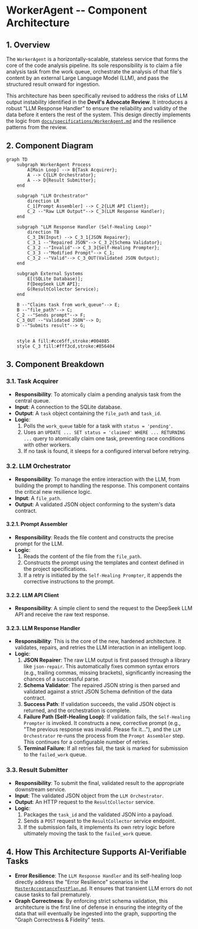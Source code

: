 # WorkerAgent -- Component Architecture

## 1. Overview

The `WorkerAgent` is a horizontally-scalable, stateless service that forms the core of the code analysis pipeline. Its sole responsibility is to claim a file analysis task from the work queue, orchestrate the analysis of that file's content by an external Large Language Model (LLM), and pass the structured result onward for ingestion.

This architecture has been specifically revised to address the risks of LLM output instability identified in the **Devil's Advocate Review**. It introduces a robust "LLM Response Handler" to ensure the reliability and validity of the data before it enters the rest of the system. This design directly implements the logic from [`docs/specifications/WorkerAgent.md`](../specifications/WorkerAgent.md) and the resilience patterns from the review.

## 2. Component Diagram

```mermaid
graph TD
    subgraph WorkerAgent Process
        A[Main Loop] --> B{Task Acquirer};
        A --> C{LLM Orchestrator};
        A --> D{Result Submitter};
    end

    subgraph "LLM Orchestrator"
        direction LR
        C_1[Prompt Assembler] --> C_2{LLM API Client};
        C_2 --"Raw LLM Output"--> C_3(LLM Response Handler);
    end
    
    subgraph "LLM Response Handler (Self-Healing Loop)"
        direction TB
        C_3_IN(Input) --> C_3_1{JSON Repairer};
        C_3_1 --"Repaired JSON"--> C_3_2{Schema Validator};
        C_3_2 --"Invalid"--> C_3_3{Self-Healing Prompter};
        C_3_3 --"Modified Prompt"--> C_1;
        C_3_2 --"Valid"--> C_3_OUT(Validated JSON Output);
    end

    subgraph External Systems
        E[(SQLite Database)];
        F{DeepSeek LLM API};
        G(ResultCollector Service);
    end

    B --"Claims task from work_queue"--> E;
    B --"file_path"--> C;
    C_2 --"Sends prompt"--> F;
    C_3_OUT --"Validated JSON"--> D;
    D --"Submits result"--> G;


    style A fill:#cce5ff,stroke:#004085
    style C_3 fill:#fff3cd,stroke:#856404
```

## 3. Component Breakdown

### 3.1. Task Acquirer

*   **Responsibility**: To atomically claim a pending analysis task from the central queue.
*   **Input**: A connection to the SQLite database.
*   **Output**: A `task` object containing the `file_path` and `task_id`.
*   **Logic**:
    1.  Polls the `work_queue` table for a task with `status = 'pending'`.
    2.  Uses an `UPDATE ... SET status = 'claimed' WHERE ... RETURNING ...` query to atomically claim one task, preventing race conditions with other workers.
    3.  If no task is found, it sleeps for a configured interval before retrying.

### 3.2. LLM Orchestrator

*   **Responsibility**: To manage the entire interaction with the LLM, from building the prompt to handling the response. This component contains the critical new resilience logic.
*   **Input**: A `file_path`.
*   **Output**: A validated JSON object conforming to the system's data contract.

#### 3.2.1. Prompt Assembler
*   **Responsibility**: Reads the file content and constructs the precise prompt for the LLM.
*   **Logic**:
    1.  Reads the content of the file from the `file_path`.
    2.  Constructs the prompt using the templates and context defined in the project specifications.
    3.  If a retry is initiated by the `Self-Healing Prompter`, it appends the corrective instructions to the prompt.

#### 3.2.2. LLM API Client
*   **Responsibility**: A simple client to send the request to the DeepSeek LLM API and receive the raw text response.

#### 3.2.3. LLM Response Handler
*   **Responsibility**: This is the core of the new, hardened architecture. It validates, repairs, and retries the LLM interaction in an intelligent loop.
*   **Logic**:
    1.  **JSON Repairer**: The raw LLM output is first passed through a library like `json-repair`. This automatically fixes common syntax errors (e.g., trailing commas, missing brackets), significantly increasing the chances of a successful parse.
    2.  **Schema Validator**: The repaired JSON string is then parsed and validated against a strict JSON Schema definition of the data contract.
    3.  **Success Path**: If validation succeeds, the valid JSON object is returned, and the orchestration is complete.
    4.  **Failure Path (Self-Healing Loop)**: If validation fails, the `Self-Healing Prompter` is invoked. It constructs a new, corrective prompt (e.g., "The previous response was invalid. Please fix it..."), and the `LLM Orchestrator` re-runs the process from the `Prompt Assembler` step. This continues for a configurable number of retries.
    5.  **Terminal Failure**: If all retries fail, the task is marked for submission to the `failed_work` queue.

### 3.3. Result Submitter

*   **Responsibility**: To submit the final, validated result to the appropriate downstream service.
*   **Input**: The validated JSON object from the `LLM Orchestrator`.
*   **Output**: An HTTP request to the `ResultCollector` service.
*   **Logic**:
    1.  Packages the `task_id` and the validated JSON into a payload.
    2.  Sends a `POST` request to the `ResultCollector` service endpoint.
    3.  If the submission fails, it implements its own retry logic before ultimately moving the task to the `failed_work` queue.

## 4. How This Architecture Supports AI-Verifiable Tasks

*   **Error Resilience**: The `LLM Response Handler` and its self-healing loop directly address the "Error Resilience" scenarios in the [`MasterAcceptanceTestPlan.md`](../tests/MasterAcceptanceTestPlan.md). It ensures that transient LLM errors do not cause tasks to fail prematurely.
*   **Graph Correctness**: By enforcing strict schema validation, this architecture is the first line of defense in ensuring the integrity of the data that will eventually be ingested into the graph, supporting the "Graph Correctness & Fidelity" tests.
